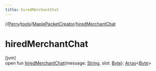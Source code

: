 ```yaml
---
title: hiredMerchantChat
---
```

//[Perry](../../../index.html)/[tools](../index.html)/[MaplePacketCreator](index.html)/[hiredMerchantChat](hired-merchant-chat.html)



# hiredMerchantChat



[jvm]\
open fun [hiredMerchantChat](hired-merchant-chat.html)(message: [String](https://docs.oracle.com/javase/8/docs/api/java/lang/String.html), slot: [Byte](https://kotlinlang.org/api/latest/jvm/stdlib/kotlin/-byte/index.html)): [Array](https://kotlinlang.org/api/latest/jvm/stdlib/kotlin/-array/index.html)&lt;[Byte](https://kotlinlang.org/api/latest/jvm/stdlib/kotlin/-byte/index.html)&gt;




